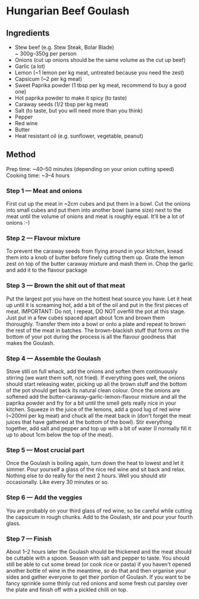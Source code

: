 # Hungarian Beef Goulash

## Ingredients

- Stew beef (e.g. Stew Steak, Bolar Blade)  
	~ 300g–350g per person
- Onions (cut up onions should be the same volume as the cut up beef)
- Garlic (a lot)
- Lemon (~1 lemon per kg meat, untreated because you need the zest)
- Capsicum (~2 per kg meat)
- Sweet Paprika powder (1 tbsp per kg meat, recommend to buy a good one)
- Hot paprika powder to make it spicy (to taste)
- Caraway seeds (1/2 tbsp per kg meat)
- Salt (to taste, but you will need more than you think)
- Pepper
- Red wine
- Butter
- Heat resistant oil (e.g. sunflower, vegetable, peanut)

## Method

Prep time: ~40–50 minutes (depending on your onion cutting speed)
Cooking time: ~3–4 hours

### Step 1 — Meat and onions
First cut up the meat in ~2cm cubes and put them in a bowl. Cut the onions into small cubes and put them into another bowl (same size) next to the meat until the volume of onions and meat is roughly equal. It'll be a lot of onions :-)

### Step 2 — Flavour mixture
To prevent the caraway seeds from flying around in your kitchen, knead them into a knob of butter before finely cutting them up. Grate the lemon zest on top of the butter caraway mixture and mash them in. Chop the garlic and add it to the flavour package

### Step 3 — Brown the shit out of that meat
Put the largest pot you have on the hottest heat source you have. Let it heat up until it is screaming hot, add a bit of the oil and put in the first pieces of meat. IMPORTANT: Do not, I repeat, DO NOT overfill the pot at this stage. Just put in a few cubes spaced apart about 1cm and brown them thoroughly. Transfer them into a bowl or onto a plate and repeat to brown the rest of the meat in batches. The brown-blackish stuff that forms on the bottom of your pot during the process is all the flavour goodness that makes the Goulash.

### Step 4 — Assemble the Goulash
Stove still on full whack, add the onions and soften them continuously stirring (we want them soft, not fried). If everything goes well, the onions should start releasing water, picking up all the brown stuff and the bottom of the pot should get back its natural clean colour. Once the onions are softened add the butter-caraway-garlic-lemon-flavour mixture and all the paprika powder and fry for a bit until the smell gets really nice in your kitchen. Squeeze in the juice of the lemons, add a good lug of red wine (~200ml per kg meat) and chuck all the meat back in (don't forget the meat juices that have gathered at the bottom of the bowl). Stir everything together, add salt and pepper and top up with a bit of water (I normally fill it up to about 1cm below the top of the meat).

### Step 5 — Most crucial part
Once the Goulash is boiling again, turn down the heat to lowest and let it simmer. Pour yourself a glass of the nice red wine and sit back and relax. Nothing else to do really for the next 2 hours. Well you should stir occasionally. Like every 30 minutes or so.

### Step 6 — Add the veggies
You are probably on your third glass of red wine, so be careful while cutting the capsicum in rough chunks. Add to the Goulash, stir and pour your fourth glass.

### Step 7 — Finish
About 1–2 hours later the Goulash should be thickened and the meat should be cuttable with a spoon. Season with salt and pepper to taste. You should still be able to cut some bread (or cook rice or pasta) if you haven't opened another bottle of wine in the meantime, so do that and then organise your sides and gather everyone to get their portion of Goulash. If you want to be fancy sprinkle some thinly cut red onions and some fresh cut parsley over the plate and finish off with a pickled chilli on top.
